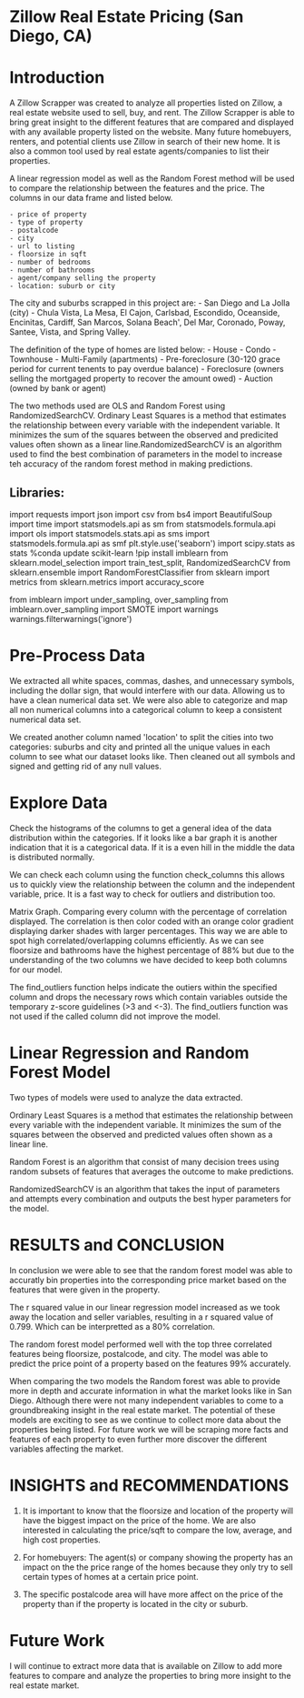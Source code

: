 # Zillow Real Estate Pricing (San Diego, CA)

# Introduction

A Zillow Scrapper was created to analyze all properties listed on Zillow, a real estate website used to sell, buy, and rent. The Zillow Scrapper is able to bring great insight to the different features that are compared and displayed with any available property listed on the website. Many future homebuyers, renters, and potential clients use Zillow in search of their new home. It is also a common tool used by real estate agents/companies to list their properties. 

A linear regression model as well as the Random Forest method will be used to compare the relationship between the features and the price. The columns in our data frame and listed below.

    - price of property
    - type of property
    - postalcode
    - city
    - url to listing
    - floorsize in sqft
    - number of bedrooms
    - number of bathrooms
    - agent/company selling the property
    - location: suburb or city

The city and suburbs scrapped in this project are:
    - San Diego and La Jolla (city)
    - Chula Vista, La Mesa, El Cajon, Carlsbad, Escondido, Oceanside, Encinitas, Cardiff, San Marcos, 
      Solana Beach', Del Mar, Coronado, Poway, Santee, Vista, and Spring Valley.
      
The definition of the type of homes are listed below: 
    - House
    - Condo
    - Townhouse 
    - Multi-Family (apartments)
    - Pre-foreclosure (30-120 grace period for current tenents to pay overdue balance)
    - Foreclosure (owners selling the mortgaged property to recover the amount owed)
    - Auction (owned by bank or agent)

The two methods used are OLS and Random Forest using RandomizedSearchCV. Ordinary Least Squares is a method that estimates the relationship between every variable with the independent variable. It minimizes the sum of the squares between the observed and predicited values often shown as a linear line.RandomizedSearchCV is an algorithm used to find the best combination of parameters in the model to increase teh accuracy of the random forest method in making predictions.

## Libraries: 


import requests
import json
import csv
from bs4 import BeautifulSoup
import time
import statsmodels.api as sm
from statsmodels.formula.api import ols
import statsmodels.stats.api as sms
import statsmodels.formula.api as smf
plt.style.use('seaborn')
import scipy.stats as stats
%conda update scikit-learn
!pip install imblearn
from sklearn.model_selection import train_test_split, RandomizedSearchCV
from sklearn.ensemble import RandomForestClassifier
from sklearn import metrics
from sklearn.metrics import accuracy_score
 
from imblearn import under_sampling, over_sampling
from imblearn.over_sampling import SMOTE
import warnings
warnings.filterwarnings('ignore')



# Pre-Process Data

We extracted all white spaces, commas, dashes, and unnecessary symbols, including the dollar sign, that would interfere with our data. Allowing us to have a clean numerical data set. We were also able to categorize and map all non numerical columns into a categorical column to keep a consistent numerical data set. 

We created another column named 'location' to split the cities into two categories: suburbs and city and printed all the unique values in each column to see what our dataset looks like. Then cleaned out all symbols and signed and getting rid of any null values.



# Explore Data


Check the histograms of the columns to get a general idea of the data distribution within the categories. If it looks like a bar graph it is another indication that it is a categorical data. If it is a even hill in the middle the data is distributed normally.


We can check each column using the function check_columns this allows us to quickly view the relationship between the column and the independent variable, price. It is a fast way to check for outliers and distribution too.


Matrix Graph. Comparing every column with the percentage of correlation displayed. The correlation is then color coded with an orange color gradient displaying darker shades with larger percentages. This way we are able to spot high correlated/overlapping columns efficiently. As we can see floorsize and bathrooms have the highest percentage of 88% but due to the understanding of the two columns we have decided to keep both columns for our model.



The find_outliers function helps indicate the outiers within the specified column and drops the necessary rows which contain variables outside the temporary z-score guidelines (>3 and <-3). The find_outliers function was not used if the called column did not improve the model.




# Linear Regression and Random Forest Model

Two types of models were used to analyze the data extracted. 

Ordinary Least Squares is a method that estimates the relationship between every variable with the independent variable. It minimizes the sum of the squares between the observed and predicted values often shown as a linear line.


Random Forest is an algorithm that consist of many decision trees using random subsets of features that averages the outcome to make predictions.

RandomizedSearchCV is an algorithm that takes the input of parameters and attempts every combination and outputs the best hyper parameters for the model.




# RESULTS and CONCLUSION
In conclusion we were able to see that the random forest model was able to accuratly bin properties into the corresponding price market based on the features that were given in the property. 

The r squared value in our linear regression model increased as we took away the location and seller variables, resulting in a r squared value of 0.799. Which can be interpretted as a 80% correlation. 

The random forest model performed well with the top three correlated features being floorsize, postalcode, and city. The model was able to predict the price point of a property based on the features 99% accurately. 

When comparing the two models the Random forest was able to provide more in depth and accurate information in what the market looks like in San Diego. Although there were not many independent variables to come to a groundbreaking insight in the real estate market. The potential of these models are exciting to see as we continue to collect more data about the properties being listed. For future work we will be scraping more facts and features of each property to even further more discover the different variables affecting the market.


# INSIGHTS and RECOMMENDATIONS

1. It is important to know that the floorsize and location of the property will have the biggest impact on the price of the home. We are also interested in calculating the price/sqft to compare the low, average, and high cost properties.

2. For homebuyers: The agent(s) or company showing the property has an impact on the the price range of the homes because they only try to sell certain types of homes at a certain price point.

3. The specific postalcode area will have more affect on the price of the property than if the property is located in the city or suburb.

# Future Work 

I will continue to extract more data that is available on Zillow to add more features to compare and analyze the properties to bring more insight to the real estate market.